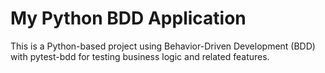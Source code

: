 # My Python BDD Application

This is a Python-based project using Behavior-Driven Development (BDD) with pytest-bdd for testing business logic and related features.
